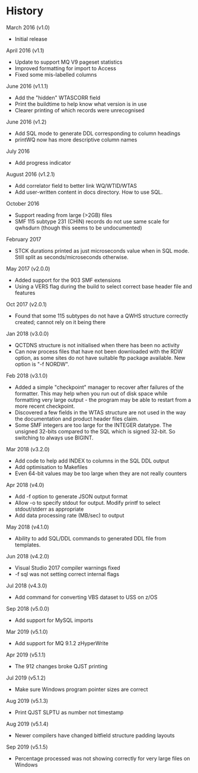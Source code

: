 
History
=======
March 2016 (v1.0)
* Initial release

April 2016 (v1.1)
* Update to support MQ V9 pageset statistics
* Improved formatting for import to Access
* Fixed some mis-labelled columns

June 2016 (v1.1.1)
* Add the "hidden" WTASCORR field
* Print the buildtime to help know what version is in use
* Clearer printing of which records were unrecognised

June 2016 (v1.2)
* Add SQL mode to generate DDL corresponding to column headings
* printWQ now has more descriptive column names

July 2016
* Add progress indicator

August 2016 (v1.2.1)
* Add correlator field to better link WQ/WTID/WTAS
* Add user-written content in docs directory. How to use SQL.

October 2016
* Support reading from large (>2GB) files
* SMF 115 subtype 231 (CHIN) records do not use same scale for qwhsdurn
(though this seems to be undocumented)

February 2017
* STCK durations printed as just microseconds value when in SQL mode. Still
split as seconds/microseconds otherwise.

May 2017 (v2.0.0)
* Added support for the 903 SMF extensions
* Using a VERS flag during the build to select correct base header file
and features

Oct 2017 (v2.0.1)
* Found that some 115 subtypes do not have a QWHS structure correctly
created; cannot rely on it being there

Jan 2018 (v3.0.0)
* QCTDNS structure is not initialised when there has been no activity
* Can now process files that have not been downloaded with the RDW option,
as some sites do not have suitable ftp package available. New option
is "-f NORDW".

Feb 2018 (v3.1.0)
* Added a simple "checkpoint" manager to recover after failures of the
formatter. This may help when you run out of disk space while formatting
very large output - the program may be able to restart from a more recent
checkpoint.
* Discovered a few fields in the WTAS structure are not used in the way
the documentation and product header files claim.
* Some SMF integers are too large for the INTEGER datatype. The unsigned
32-bits compared to the SQL which is signed 32-bit. So switching
to always use BIGINT.

Mar 2018 (v3.2.0)
* Add code to help add INDEX to columns in the SQL DDL output
* Add optimisation to Makefiles
* Even 64-bit values may be too large when they are not really counters

Apr 2018 (v4.0)
* Add -f option to generate JSON output format
* Allow -o to specify stdout for output. Modify printf to select stdout/stderr
as appropriate
* Add data processing rate (MB/sec) to output

May 2018 (v4.1.0)
* Ability to add SQL/DDL commands to generated DDL file from templates.

Jun 2018 (v4.2.0)
* Visual Studio 2017 compiler warnings fixed
* -f sql was not setting correct internal flags

Jul 2018 (v4.3.0)
* Add command for converting VBS dataset to USS on z/OS

Sep 2018 (v5.0.0)
* Add support for MySQL imports

Mar 2019 (v5.1.0)
* Add support for MQ 9.1.2 zHyperWrite

Apr 2019 (v5.1.1)
* The 912 changes broke QJST printing

Jul 2019 (v5.1.2)
* Make sure Windows program pointer sizes are correct

Aug 2019 (v5.1.3)
* Print QJST SLPTU as number not timestamp

Aug 2019 (v5.1.4)
* Newer compilers have changed bitfield structure padding layouts

Sep 2019 (v5.1.5)
* Percentage processed was not showing correctly for very large files on Windows
